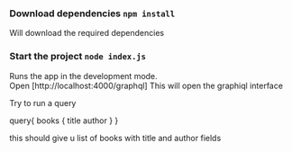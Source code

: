### Download dependencies `npm install`
Will download the required dependencies 

### Start the project `node index.js`

Runs the app in the development mode.<br>
Open [http://localhost:4000/graphql]
This will open the graphiql interface

Try to run a query

query{
    books {
        title
        author
    }
}

this should give u list of books with title and author fields

